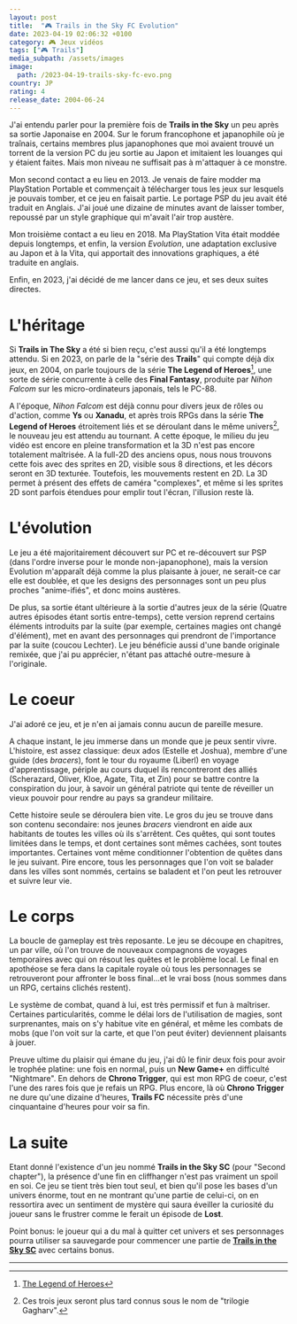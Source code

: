 ```yaml
---
layout: post
title:  "🎮 Trails in the Sky FC Evolution"
date: 2023-04-19 02:06:32 +0100
category: 🎮 Jeux vidéos
tags: ["🎮 Trails"]
media_subpath: /assets/images
image:
  path: /2023-04-19-trails-sky-fc-evo.png
country: JP
rating: 4
release_date: 2004-06-24
---
```


J'ai entendu parler pour la première fois de **Trails in the Sky** un peu après sa sortie Japonaise en 2004. Sur le forum francophone et japanophile où je traînais, certains membres plus japanophones que moi avaient trouvé un torrent de la version PC du jeu sortie au Japon et imitaient les louanges qui y étaient faites. Mais mon niveau ne suffisait pas à m'attaquer à ce monstre.

Mon second contact a eu lieu en 2013. Je venais de faire modder ma PlayStation Portable et commençait à télécharger tous les jeux sur lesquels je pouvais tomber, et ce jeu en faisait partie. Le portage PSP du jeu avait été traduit en Anglais. J'ai joué une dizaine de minutes avant de laisser tomber, repoussé par un style graphique qui m'avait l'air trop austère.

Mon troisième contact a eu lieu en 2018. Ma PlayStation Vita était moddée depuis longtemps, et enfin, la version *Evolution*, une adaptation exclusive au Japon et à la Vita, qui apportait des innovations graphiques, a été traduite en anglais.

Enfin, en 2023, j'ai décidé de me lancer dans ce jeu, et ses deux suites directes.

# L'héritage

Si **Trails in The Sky** a été si bien reçu, c'est aussi qu'il a été longtemps attendu. Si en 2023, on parle de la "série des **Trails**" qui compte déjà dix jeux, en 2004, on parle toujours de la série **The Legend of Heroes**[^1], une sorte de série concurrente à celle des **Final Fantasy**, produite par *Nihon Falcom* sur les micro-ordinateurs japonais, tels le PC-88.

A l'époque, *Nihon Falcom* est déjà connu pour divers jeux de rôles ou d'action, comme **Ys** ou **Xanadu**, et après trois RPGs dans la série **The Legend of Heroes** étroitement liés et se déroulant dans le même univers[^2], le nouveau jeu est attendu au tournant. A cette époque, le milieu du jeu vidéo est encore en pleine transformation et la 3D n'est pas encore totalement maîtrisée. A la full-2D des anciens opus, nous nous trouvons cette fois avec des sprites en 2D, visible sous 8 directions, et les décors seront en 3D texturée. Toutefois, les mouvements restent en 2D. La 3D permet à présent des effets de caméra "complexes", et même si les sprites 2D sont parfois étendues pour emplir tout l'écran, l'illusion reste là.

# L'évolution

Le jeu a été majoritairement découvert sur PC et re-découvert sur PSP (dans l'ordre inverse pour le monde non-japanophone), mais la version Evolution m'apparaît déjà comme la plus plaisante à jouer, ne serait-ce car elle est doublée, et que les designs des personnages sont un peu plus proches "anime-ifiés", et donc moins austères.

De plus, sa sortie étant ultérieure à la sortie d'autres jeux de la série (Quatre autres épisodes étant sortis entre-temps), cette version reprend certains éléments introduits par la suite (par exemple, certaines magies ont changé d'élément), met en avant des personnages qui prendront de l'importance par la suite (coucou Lechter). Le jeu bénéficie aussi d'une bande originale remixée, que j'ai pu apprécier, n'étant pas attaché outre-mesure à l'originale.

# Le coeur

J'ai adoré ce jeu, et je n'en ai jamais connu aucun de pareille mesure.

A chaque instant, le jeu immerse dans un monde que je peux sentir vivre. L'histoire, est assez classique: deux ados (Estelle et Joshua), membre d'une guide (des *bracers*), font le tour du royaume (Liberl) en voyage d'apprentissage, périple au cours duquel ils rencontreront des alliés (Scherazard, Oliver, Kloe, Agate, Tita, et Zin) pour se battre contre la conspiration du jour, à savoir un général patriote qui tente de réveiller un vieux pouvoir pour rendre au pays sa grandeur militaire.

Cette histoire seule se déroulera bien vite. Le gros du jeu se trouve dans son contenu secondaire: nos jeunes *bracers* viendront en aide aux habitants de toutes les villes où ils s'arrêtent. Ces quêtes, qui sont toutes limitées dans le temps, et dont certaines sont mêmes cachées, sont toutes importantes. Certaines vont même conditionner l'obtention de quêtes dans le jeu suivant. Pire encore, tous les personnages que l'on voit se balader dans les villes sont nommés, certains se baladent et l'on peut les retrouver et suivre leur vie.

# Le corps

La boucle de gameplay est très reposante. Le jeu se découpe en chapitres, un par ville, où l'on trouve de nouveaux compagnons de voyages temporaires avec qui on résout les quêtes et le problème local. Le final en apothéose se fera dans la capitale royale où tous les personnages se retrouveront pour affronter le boss final...et le vrai boss (nous sommes dans un RPG, certains clichés restent).

Le système de combat, quand à lui, est très permissif et fun à maîtriser. Certaines particularités, comme le délai lors de l'utilisation de magies, sont surprenantes, mais on s'y habitue vite en général, et même les combats de mobs (que l'on voit sur la carte, et que l'on peut éviter) deviennent plaisants à jouer.

Preuve ultime du plaisir qui émane du jeu, j'ai dû le finir deux fois pour avoir le trophée platine: une fois en normal, puis un **New Game+** en difficulté "Nightmare". En dehors de **Chrono Trigger**, qui est mon RPG de coeur, c'est l'une des rares fois que je refais un RPG. Plus encore, là où **Chrono Trigger** ne dure qu'une dizaine d'heures, **Trails FC** nécessite près d'une cinquantaine d'heures pour voir sa fin.

# La suite

Etant donné l'existence d'un jeu nommé **Trails in the Sky SC** (pour "Second chapter"), la présence d'une fin en cliffhanger n'est pas vraiment un spoil en soi. Ce jeu se tient très bien tout seul, et bien qu'il pose les bases d'un univers énorme, tout en ne montrant qu'une partie de celui-ci, on en ressortira avec un sentiment de mystère qui saura éveiller la curiosité du joueur sans le frustrer comme le ferait un épisode de **Lost**.

Point bonus: le joueur qui a du mal à quitter cet univers et ses personnages pourra utiliser sa sauvegarde pour commencer une partie de [**Trails in the Sky SC**](/posts/trails-sky-sc-evo) avec certains bonus.

* * *
[^1]: [<i class="fab fa-wikipedia-w"></i> The Legend of Heroes](https://en.wikipedia.org/wiki/The_Legend_of_Heroes)
[^2]: Ces trois jeux seront plus tard connus sous le nom de "trilogie Gagharv".
